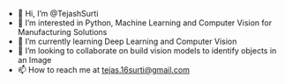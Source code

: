 - 👋 Hi, I’m @TejashSurti
- 👀 I’m interested in Python, Machine Learning and Computer Vision for Manufacturing Solutions
- 🌱 I’m currently learning Deep Learning and Computer Vision
- 💞️ I’m looking to collaborate on build vision models to identify objects in an Image
- 📫 How to reach me at tejas.16surti@gmail.com

<!---
TejashSurti/TejashSurti is a ✨ special ✨ repository because its `README.md` (this file) appears on your GitHub profile.
You can click the Preview link to take a look at your changes.
--->
